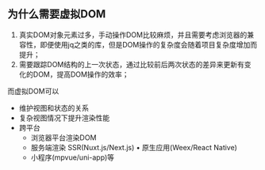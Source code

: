 ## 为什么需要虚拟DOM
1. 真实DOM对象元素过多，手动操作DOM比较麻烦，并且需要考虑浏览器的兼容性，即便使用jq之类的库，但是DOM操作的复杂度会随着项目复杂度增加而提升；
2. 需要跟踪DOM结构的上一次状态，通过比较前后两次状态的差异来更新有变化的DOM，提高DOM操作的效率；

而虚拟DOM可以
+ 维护视图和状态的关系
+ 复杂视图情况下提升渲染性能
+ 跨平台
  + 浏览器平台渲染DOM
  + 服务端渲染 SSR(Nuxt.js/Next.js) • 原生应用(Weex/React Native)
  + 小程序(mpvue/uni-app)等
